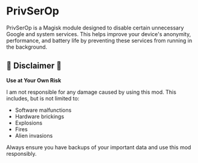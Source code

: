 # PrivSerOp
PrivSerOp is a Magisk module designed to disable certain unnecessary Google and system services. This helps improve your device's anonymity, performance, and battery life by preventing these services from running in the background.

## 🚨 Disclaimer 🚨

**Use at Your Own Risk**

I am not responsible for any damage caused by using this mod. This includes, but is not limited to:

- Software malfunctions
- Hardware brickings
- Explosions
- Fires
- Alien invasions

Always ensure you have backups of your important data and use this mod responsibly.
